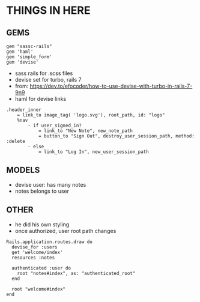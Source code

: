 # THINGS IN HERE

## GEMS

```
gem "sassc-rails"
gem 'haml'
gem 'simple_form'
gem 'devise'
```
- sass rails for .scss files
- devise set for turbo, rails 7
- from: https://dev.to/efocoder/how-to-use-devise-with-turbo-in-rails-7-9n9
- haml for devise links

```
.header_inner
	= link_to image_tag( 'logo.svg'), root_path, id: "logo"
	%nav
		- if user_signed_in?
			= link_to "New Note", new_note_path
			= button_to "Sign Out", destroy_user_session_path, method: :delete
		- else
			= link_to "Log In", new_user_session_path

```

## MODELS
- devise user: has many notes
- notes belongs to user

## OTHER
- he did his own styling
- once authorized, user root path changes

```
Rails.application.routes.draw do
  devise_for :users
  get 'welcome/index'
  resources :notes

  authenticated :user do
    root "notes#index", as: "authenticated_root"
  end

  root "welcome#index"
end
```
